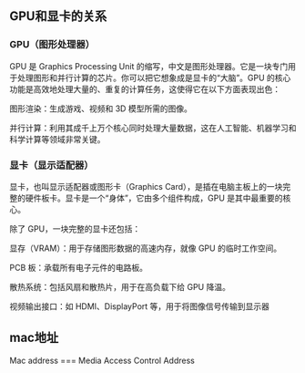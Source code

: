 ## GPU和显卡的关系
### GPU（图形处理器）
GPU 是 Graphics Processing Unit 的缩写，中文是图形处理器。它是一块专门用于处理图形和并行计算的芯片。你可以把它想象成是显卡的“大脑”。GPU 的核心功能是高效地处理大量的、重复的计算任务，这使得它在以下方面表现出色：

图形渲染：生成游戏、视频和 3D 模型所需的图像。

并行计算：利用其成千上万个核心同时处理大量数据，这在人工智能、机器学习和科学计算等领域非常关键。
### 显卡（显示适配器）
显卡，也叫显示适配器或图形卡（Graphics Card），是插在电脑主板上的一块完整的硬件板卡。显卡是一个“身体”，它由多个组件构成，GPU 是其中最重要的核心。

除了 GPU，一块完整的显卡还包括：

显存（VRAM）：用于存储图形数据的高速内存，就像 GPU 的临时工作空间。

PCB 板：承载所有电子元件的电路板。

散热系统：包括风扇和散热片，用于在高负载下给 GPU 降温。

视频输出接口：如 HDMI、DisplayPort 等，用于将图像信号传输到显示器

## mac地址
Mac address === Media Access Control Address
